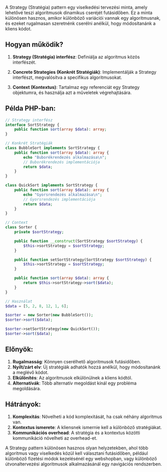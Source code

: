 A Strategy (Stratégia) pattern egy viselkedési tervezési minta, amely lehetővé teszi algoritmusok dinamikus cseréjét futásidőben. Ez a minta különösen hasznos, amikor különböző variációi vannak egy algoritmusnak, és ezeket rugalmasan szeretnénk cserélni anélkül, hogy módosítanánk a kliens kódot.

## Hogyan működik?

1. **Strategy (Stratégia) interfész**: Definiálja az algoritmus közös interfészét.

2. **Concrete Strategies (Konkrét Stratégiák)**: Implementálják a Strategy interfészt, megvalósítva a specifikus algoritmusokat.

3. **Context (Kontextus)**: Tartalmaz egy referenciát egy Strategy objektumra, és használja azt a műveletek végrehajtására.

## Példa PHP-ban:

```php
// Strategy interfész
interface SortStrategy {
    public function sort(array $data): array;
}

// Konkrét Stratégiák
class BubbleSort implements SortStrategy {
    public function sort(array $data): array {
        echo "Buborékrendezés alkalmazása\n";
        // Buborékrendezés implementációja
        return $data;
    }
}

class QuickSort implements SortStrategy {
    public function sort(array $data): array {
        echo "Gyorsrendezés alkalmazása\n";
        // Gyorsrendezés implementációja
        return $data;
    }
}

// Context
class Sorter {
    private $sortStrategy;

    public function __construct(SortStrategy $sortStrategy) {
        $this->sortStrategy = $sortStrategy;
    }

    public function setSortStrategy(SortStrategy $sortStrategy) {
        $this->sortStrategy = $sortStrategy;
    }

    public function sort(array $data): array {
        return $this->sortStrategy->sort($data);
    }
}

// Használat
$data = [5, 2, 8, 12, 1, 6];

$sorter = new Sorter(new BubbleSort());
$sorter->sort($data);

$sorter->setSortStrategy(new QuickSort());
$sorter->sort($data);
```

## Előnyök:

1. **Rugalmasság**: Könnyen cserélhető algoritmusok futásidőben.
2. **Nyílt/zárt elv**: Új stratégiák adhatók hozzá anélkül, hogy módosítanánk a meglévő kódot.
3. **Elkülönítés**: Az algoritmusok elkülönülnek a kliens kódtól.
4. **Alternatívák**: Több alternatív megoldást kínál egy probléma megoldására.

## Hátrányok:

1. **Komplexitás**: Növelheti a kód komplexitását, ha csak néhány algoritmus van.
2. **Kontextus ismerete**: A kliensnek ismernie kell a különböző stratégiákat.
3. **Kommunikációs overhead**: A stratégia és a kontextus közötti kommunikáció növelheti az overhead-et.

A Strategy pattern különösen hasznos olyan helyzetekben, ahol több algoritmus vagy viselkedés közül kell választani futásidőben, például különböző fizetési módok kezelésénél egy webshopban, vagy különböző útvonaltervezési algoritmusok alkalmazásánál egy navigációs rendszerben.